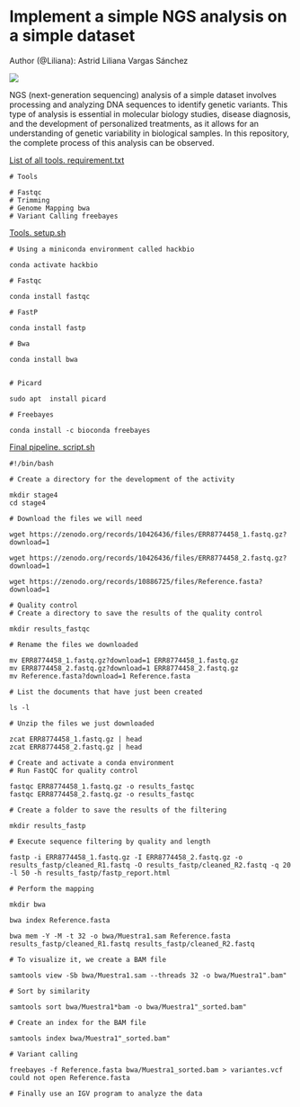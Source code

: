 # Implement a simple NGS analysis on a simple dataset

Author (@Liliana): Astrid Liliana Vargas Sánchez

![](https://github.com/Liliana223/HackBio-Internship-Cancer/blob/main/Implement_a_simple_NGS_analysis_on_a_simple_dataset/Sin%20t%C3%ADtulo.png)

NGS (next-generation sequencing) analysis of a simple dataset involves processing and analyzing DNA sequences to identify genetic variants. This type of analysis is essential in molecular biology studies, disease diagnosis, and the development of personalized treatments, as it allows for an understanding of genetic variability in biological samples. In this repository, the complete process of this analysis can be observed.


[List of all tools. requirement.txt](https://github.com/Liliana223/HackBio-Internship-Cancer/blob/main/Implement_a_simple_NGS_analysis_on_a_simple_dataset/requirement.txt)

```
# Tools

# Fastqc
# Trimming
# Genome Mapping bwa 
# Variant Calling freebayes
```

[Tools. setup.sh](https://github.com/Liliana223/HackBio-Internship-Cancer/blob/main/Implement_a_simple_NGS_analysis_on_a_simple_dataset/setup.sh)

```
# Using a miniconda environment called hackbio

conda activate hackbio

# Fastqc

conda install fastqc

# FastP

conda install fastp

# Bwa

conda install bwa


# Picard

sudo apt  install picard

# Freebayes

conda install -c bioconda freebayes
```
[Final pipeline. script.sh](https://github.com/Liliana223/HackBio-Internship-Cancer/blob/main/Implement_a_simple_NGS_analysis_on_a_simple_dataset/script.sh)

```
#!/bin/bash

# Create a directory for the development of the activity

mkdir stage4
cd stage4

# Download the files we will need

wget https://zenodo.org/records/10426436/files/ERR8774458_1.fastq.gz?download=1

wget https://zenodo.org/records/10426436/files/ERR8774458_2.fastq.gz?download=1

wget https://zenodo.org/records/10886725/files/Reference.fasta?download=1

# Quality control
# Create a directory to save the results of the quality control

mkdir results_fastqc

# Rename the files we downloaded

mv ERR8774458_1.fastq.gz?download=1 ERR8774458_1.fastq.gz
mv ERR8774458_2.fastq.gz?download=1 ERR8774458_2.fastq.gz
mv Reference.fasta?download=1 Reference.fasta

# List the documents that have just been created

ls -l

# Unzip the files we just downloaded

zcat ERR8774458_1.fastq.gz | head
zcat ERR8774458_2.fastq.gz | head

# Create and activate a conda environment
# Run FastQC for quality control

fastqc ERR8774458_1.fastq.gz -o results_fastqc
fastqc ERR8774458_2.fastq.gz -o results_fastqc

# Create a folder to save the results of the filtering

mkdir results_fastp

# Execute sequence filtering by quality and length

fastp -i ERR8774458_1.fastq.gz -I ERR8774458_2.fastq.gz -o results_fastp/cleaned_R1.fastq -O results_fastp/cleaned_R2.fastq -q 20 -l 50 -h results_fastp/fastp_report.html

# Perform the mapping

mkdir bwa

bwa index Reference.fasta 

bwa mem -Y -M -t 32 -o bwa/Muestra1.sam Reference.fasta results_fastp/cleaned_R1.fastq results_fastp/cleaned_R2.fastq

# To visualize it, we create a BAM file

samtools view -Sb bwa/Muestra1.sam --threads 32 -o bwa/Muestra1".bam"

# Sort by similarity

samtools sort bwa/Muestra1*bam -o bwa/Muestra1"_sorted.bam"

# Create an index for the BAM file

samtools index bwa/Muestra1"_sorted.bam"

# Variant calling

freebayes -f Reference.fasta bwa/Muestra1_sorted.bam > variantes.vcf
could not open Reference.fasta

# Finally use an IGV program to analyze the data
```


